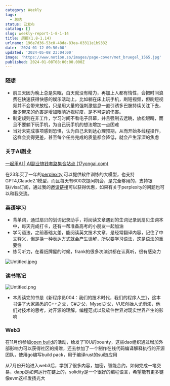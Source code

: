 ```yaml
---
category: Weekly
tags:
  - 总结
status: 已发布
catalog: []
slug: weekly-report-1-8-1-14
title: 周报(1.8-1.14)
urlname: 196e7d36-53c0-48da-83ea-03311e1b9332
date: '2024-01-12 09:50:00'
updated: '2024-05-08 23:04:00'
image: 'https://www.notion.so/images/page-cover/met_bruegel_1565.jpg'
published: 2024-01-08T08:00:00.000Z
---
```


### 随想

- 前三天因为晚上总是失眠，白天就没有精力，再加上人都有惰性，会把时间浪费在快速获得快感的娱乐活动上，比如躺在床上玩手机，刷短视频，但刷短视频并不会带来放松，只是用大量的强刺激信息一直引诱多巴胺持续关注下去，至少带来的危害是增加眼睛近视程度，是不可逆的伤害。
- 制定规则在非工作，学习时间不看电子屏幕，并且强制去远眺，放松眼睛，而且不要躺下玩手机，为自己玩手机的想法增加一点困难
- 当对未完成事项感到恐惧，认为自己未到达心理预期，从而开始多线程操作，这样会变得更差，甚至每个任务完成的质量都会降低，就会产生深深的焦虑

### 关于AI副业


[一起用AI | AI副业搞钱套路集合站点 (17yongai.com)](https://17yongai.com/)


在23年买了一年的[perplexity](https://www.perplexity.ai/) 可以提供软件训练的大模型，也支持GPT4,Claude2.1模型，而且每天有600次提问机会，是完全够用的，支持银联/visa订阅，通过我的[邀请链接](https://perplexity.ai/pro?referral_code=SGJ7X87B)可以获得优惠，如果有关于perplexity的问题也可以和我交流。


### 英语学习

- 背单词，通过扇贝的划词记录助手，将阅读文章遇到的生词记录到扇贝生词本中，每天完成打卡，还有一帮准备高考的小朋友一起加油
- 学习语法，之前基础太差，能阅读英文技术文章，是经常翻译内容，记住了中文释义，但是换一种表达方式就会产生误解，所以要学习语法，这是语法的重要性
- 练习听力，在看纸牌屋的时候，frank的很多次演讲都在认真听，很有感染力

![Untitled.jpeg](https://prod-files-secure.s3.us-west-2.amazonaws.com/5d24fe63-e567-4804-86f9-9fdc62e13082/c33f3733-be40-431e-a494-10399ac86f32/Untitled.jpeg?X-Amz-Algorithm=AWS4-HMAC-SHA256&X-Amz-Content-Sha256=UNSIGNED-PAYLOAD&X-Amz-Credential=ASIAZI2LB466SCIT5BEW%2F20250320%2Fus-west-2%2Fs3%2Faws4_request&X-Amz-Date=20250320T213324Z&X-Amz-Expires=3600&X-Amz-Security-Token=IQoJb3JpZ2luX2VjED0aCXVzLXdlc3QtMiJGMEQCIFB%2BpqktgDCDMmG42dR3JxPR%2F83aWF%2B3Jl0QDUPxTwGHAiAPIIjV1hZ%2FSa60YU6AuLuOVN%2BKQhjJmGpQHyhJk7jXGCqIBAiW%2F%2F%2F%2F%2F%2F%2F%2F%2F%2F8BEAAaDDYzNzQyMzE4MzgwNSIMSxbj7YY25K9SP38eKtwD9JDF3Myz%2Bkp3BkVyO3gnDMxquiBIo%2FbztjT8SfdxdKn1F5cdNpvmjQ3k1Sn2jvQrZNV0YKH7B7JGNCy6%2BU8QJgkalaC5oFW5QZFObi5jzxIfR3a1DCJTvJaHSFIAMKRSoamafCQ05%2FkbXddqzP71gvU%2FnntIhvi55S1afbEc9GRrwymWQOxi2YX%2Bm5kOFBFTGABRO9JKRFsl2gbDEWuogsw8dUMLU42iLRZY%2FWhO%2FrcK%2FEF4HMS7gQWtw9veLTgqPeJCeog0IdVNLYGvh0opBDNdeqWO4javuBfQABHJ66pgYNvv%2BuY7FDlnT0iGNFDjmBqwkEvtrKfP0rongtPev6KlgbNhrsectnW97bw9kwBjkDHyDyp8sudLm%2BwhX4PZV8FWrmtcC5FZNwGQqILBhu1GYipSAuByO%2B3zASAjojV8Kj0B006QTFvnarH8dDYM5XXP5mIgoyZCQQkZYlLBsWYY5xvJ%2BMGqfsSyXtZFaFHgIH%2BJu%2BPk%2BsJXldLYO6DLwi%2FFAevNh1E2oj1GCUxjAg4bRuqAIqkVmezsNnuHq5L%2FVoovrmUahTd0YvB072gKlJ4o3bgdr3nxHsOm6eo9MdwLQDo5QC8VawggIJ5aPDdk4iOyAb7nkewGQ00w6YTyvgY6pgElnnM%2FDvHit%2BnTI0SjGgtm0uPMdK5t8r60RAdMuNnyHV4bPGiqsfgqoF4tFIRUzI8hEVBEhA2oCF12gFTCduSrBpwQXybDL5fBfijsDB%2BMbAJpBqJGl1G1WxGo3Nas%2FF1DZURTOHg01mEhRrmCRldNB2I2PUzWGP7IgmF%2FEXr%2FoiK4AreCovJHthkVIsT4hyH1Btl%2BIBT7b1w%2FY8uvu%2BZPoadUHcvG&X-Amz-Signature=cfb84d040c42492a5646bc02698c32f30ce2db0c231a94d463bb289e3a350aa7&X-Amz-SignedHeaders=host&x-id=GetObject)


### 读书笔记


![Untitled.png](https://prod-files-secure.s3.us-west-2.amazonaws.com/5d24fe63-e567-4804-86f9-9fdc62e13082/96aa439a-1c95-4054-aa84-ef4e0c8eb5d1/Untitled.png?X-Amz-Algorithm=AWS4-HMAC-SHA256&X-Amz-Content-Sha256=UNSIGNED-PAYLOAD&X-Amz-Credential=ASIAZI2LB466SCIT5BEW%2F20250320%2Fus-west-2%2Fs3%2Faws4_request&X-Amz-Date=20250320T213324Z&X-Amz-Expires=3600&X-Amz-Security-Token=IQoJb3JpZ2luX2VjED0aCXVzLXdlc3QtMiJGMEQCIFB%2BpqktgDCDMmG42dR3JxPR%2F83aWF%2B3Jl0QDUPxTwGHAiAPIIjV1hZ%2FSa60YU6AuLuOVN%2BKQhjJmGpQHyhJk7jXGCqIBAiW%2F%2F%2F%2F%2F%2F%2F%2F%2F%2F8BEAAaDDYzNzQyMzE4MzgwNSIMSxbj7YY25K9SP38eKtwD9JDF3Myz%2Bkp3BkVyO3gnDMxquiBIo%2FbztjT8SfdxdKn1F5cdNpvmjQ3k1Sn2jvQrZNV0YKH7B7JGNCy6%2BU8QJgkalaC5oFW5QZFObi5jzxIfR3a1DCJTvJaHSFIAMKRSoamafCQ05%2FkbXddqzP71gvU%2FnntIhvi55S1afbEc9GRrwymWQOxi2YX%2Bm5kOFBFTGABRO9JKRFsl2gbDEWuogsw8dUMLU42iLRZY%2FWhO%2FrcK%2FEF4HMS7gQWtw9veLTgqPeJCeog0IdVNLYGvh0opBDNdeqWO4javuBfQABHJ66pgYNvv%2BuY7FDlnT0iGNFDjmBqwkEvtrKfP0rongtPev6KlgbNhrsectnW97bw9kwBjkDHyDyp8sudLm%2BwhX4PZV8FWrmtcC5FZNwGQqILBhu1GYipSAuByO%2B3zASAjojV8Kj0B006QTFvnarH8dDYM5XXP5mIgoyZCQQkZYlLBsWYY5xvJ%2BMGqfsSyXtZFaFHgIH%2BJu%2BPk%2BsJXldLYO6DLwi%2FFAevNh1E2oj1GCUxjAg4bRuqAIqkVmezsNnuHq5L%2FVoovrmUahTd0YvB072gKlJ4o3bgdr3nxHsOm6eo9MdwLQDo5QC8VawggIJ5aPDdk4iOyAb7nkewGQ00w6YTyvgY6pgElnnM%2FDvHit%2BnTI0SjGgtm0uPMdK5t8r60RAdMuNnyHV4bPGiqsfgqoF4tFIRUzI8hEVBEhA2oCF12gFTCduSrBpwQXybDL5fBfijsDB%2BMbAJpBqJGl1G1WxGo3Nas%2FF1DZURTOHg01mEhRrmCRldNB2I2PUzWGP7IgmF%2FEXr%2FoiK4AreCovJHthkVIsT4hyH1Btl%2BIBT7b1w%2FY8uvu%2BZPoadUHcvG&X-Amz-Signature=fe4b81fc35975ea1721112e83257f90850c3ee597248c90abb92ca4c009a25ec&X-Amz-SignedHeaders=host&x-id=GetObject)

- 本周读完的书是《新程序员004：我们的技术时代，我们的程序人生》，这本书讲了大家熟悉的C++之父，C#之父，Mysql之父，VUE创始人尤雨溪，他们对技术的思考，对开源的理解，编程范式以及软件世界对现实世界产生的影响

### Web3


在11月份参加[open build](https://openbuild.xyz/learn/challenges)的活动，给发了10U的bounty，这些dao组织通过增加外部影响力可以获得社区的捐赠，还去参加了一个制作在线代码编译解释执行的开源团队，使用go编写build pack，用于编译rust的sui链应用


从7月份开始进入web3后，学到了很多内容，加密，智能合约，如何完成一笔交易，dapp是如何运行在链上的，solidity是一个很好的编程语言，希望能有更多链像evm这样发扬光大

